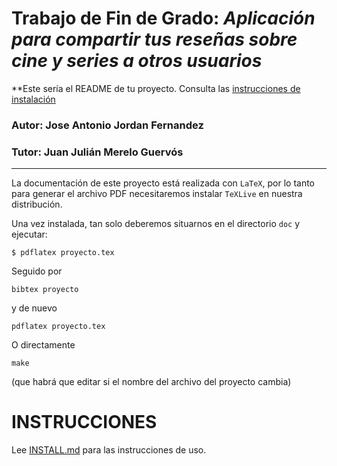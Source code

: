 # Trabajo de Fin de Grado: *Aplicación para compartir tus reseñas sobre cine y series a otros usuarios*

**Este sería el README de tu proyecto. Consulta las [instrucciones de
instalación](INSTALL.md)

### Autor: Jose Antonio Jordan Fernandez
### Tutor: Juan Julián Merelo Guervós
___

La documentación de este proyecto está realizada con `LaTeX`, por lo
tanto para generar el archivo PDF necesitaremos instalar `TeXLive` en
nuestra distribución.

Una vez instalada, tan solo deberemos situarnos en el directorio `doc` y ejecutar:

`
$ pdflatex proyecto.tex
`

Seguido por

    bibtex proyecto
    
y de nuevo

    pdflatex proyecto.tex

O directamente

    make
    
(que habrá que editar si el nombre del archivo del proyecto cambia)

# INSTRUCCIONES

Lee [INSTALL.md](INSTALL.md) para las instrucciones de uso.
